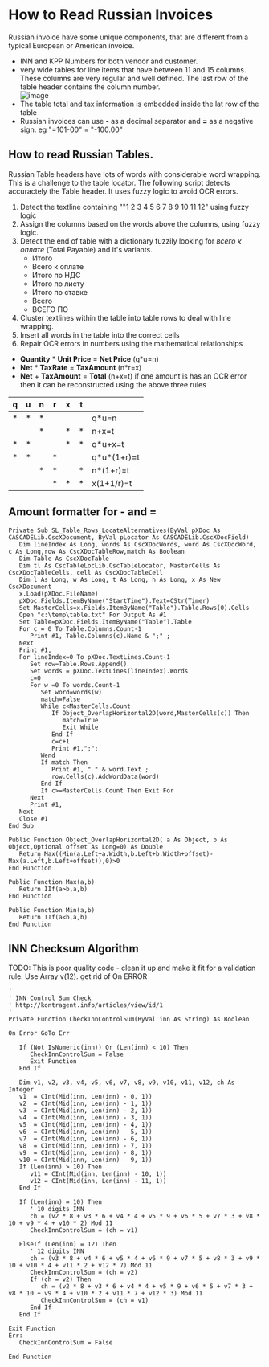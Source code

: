 # How to Read Russian Invoices
Russian invoice have some unique components, that are different from a typical European or American invoice.
* INN and KPP Numbers for both vendor and customer.
* very wide tables  for line items that have between 11 and 15 columns. These columns are very regular and well defined. The last row of the table header contains the column number.  
![image](https://user-images.githubusercontent.com/47416964/80201852-0f7d4000-8625-11ea-96f6-e1343728dead.png)  
* The table total and tax information is embedded inside the lat row of the table
* Russian invoices can use **-** as a decimal separator and **=** as a negative sign. eg "=101-00" = "-100.00"

## How to read Russian Tables.
Russian Table headers have lots of words with considerable word wrapping. This is a challenge to the table locator.
The following script detects accuractely the Table header. It uses fuzzy logic to avoid OCR errors.
1. Detect the textline containing ""1 2 3 4 5 6 7 8 9 10 11 12" using fuzzy logic
1. Assign the columns based on the words above the columns, using fuzzy logic.
1. Detect the end of table with a dictionary fuzzily looking for *всего к оплате* (Total Payable) and it's variants.
    * Итого
    * Всего к оплате
    * Итого по НДС
    * Итого по листу
    * Итого по ставке 
    * Всего
    * ВСЕГО ПО 
2. Cluster textlines within the table into table rows to deal with line wrapping.
1. Insert all words in the table into the correct cells
1. Repair OCR errors in numbers using the mathematical relationships
  * **Quantity** * **Unit Price** = **Net Price** (q*u=n)
  * **Net** * **TaxRate** = **TaxAmount** (n*r=x)
  * **Net** + **TaxAmount** = **Total** (n+x=t)
  if one amount is has an OCR error then it can be reconstructed using the above three rules  
  
| q | u | n | r | x | t |              |
| - | - | - | - | - | - | -----------  |
| * | * | * |   |   |   | q*u=n        |
|   |   | * |   | * | * | n+x=t        |
| * | * |   |   | * | * | q*u+x=t      |
| * | * |   | * |   |   | q\*u*(1+r)=t  |
|   |   | * | * |   | * | n*(1+r)=t    |
|   |   |   | * | * | * | x(1+1/r)=t   |

## Amount formatter for - and =



```vbscript
Private Sub SL_Table_Rows_LocateAlternatives(ByVal pXDoc As CASCADELib.CscXDocument, ByVal pLocator As CASCADELib.CscXDocField)
   Dim lineIndex As Long, words As CscXDocWords, word As CscXDocWord, c As Long,row As CscXDocTableRow,match As Boolean
   Dim Table As CscXDocTable
   Dim tl As CscTableLocLib.CscTableLocator, MasterCells As CscXDocTableCells, cell As CscXDocTableCell
   Dim l As Long, w As Long, t As Long, h As Long, x As New CscXDocument
   x.Load(pXDoc.FileName)
   pXDoc.Fields.ItemByName("StartTime").Text=CStr(Timer)
   Set MasterCells=x.Fields.ItemByName("Table").Table.Rows(0).Cells
   Open "c:\temp\table.txt" For Output As #1
   Set Table=pXDoc.Fields.ItemByName("Table").Table
   For c = 0 To Table.Columns.Count-1
      Print #1, Table.Columns(c).Name & ";" ;
   Next
   Print #1,
   For lineIndex=0 To pXDoc.TextLines.Count-1
      Set row=Table.Rows.Append()
      Set words = pXDoc.TextLines(lineIndex).Words
      c=0
      For w =0 To words.Count-1
         Set word=words(w)
         match=False
         While c<MasterCells.Count
            If Object_OverlapHorizontal2D(word,MasterCells(c)) Then
               match=True
               Exit While
            End If
            c=c+1
            Print #1,";";
         Wend
         If match Then
            Print #1, " " & word.Text ;
            row.Cells(c).AddWordData(word)
         End If
         If c>=MasterCells.Count Then Exit For
      Next
      Print #1,
   Next
   Close #1
End Sub

Public Function Object_OverlapHorizontal2D( a As Object, b As Object,Optional offset As Long=0) As Double
   Return Max((Min(a.Left+a.Width,b.Left+b.Width+offset)-Max(a.Left,b.Left+offset)),0)>0
End Function

Public Function Max(a,b)
   Return IIf(a>b,a,b)
End Function

Public Function Min(a,b)
   Return IIf(a<b,a,b)
End Function
```

## INN Checksum Algorithm
TODO: This is poor quality code - clean it up and make it fit for a validation rule. Use Array v(12). get rid of On ERROR
```vbscript
'
' INN Control Sum Check
' http://kontragent.info/articles/view/id/1
'
Private Function CheckInnControlSum(ByVal inn As String) As Boolean

On Error GoTo Err

   If (Not IsNumeric(inn)) Or (Len(inn) < 10) Then
      CheckInnControlSum = False
      Exit Function
   End If

   Dim v1, v2, v3, v4, v5, v6, v7, v8, v9, v10, v11, v12, ch As Integer
   v1  = CInt(Mid(inn, Len(inn) - 0, 1))
   v2  = CInt(Mid(inn, Len(inn) - 1, 1))
   v3  = CInt(Mid(inn, Len(inn) - 2, 1))
   v4  = CInt(Mid(inn, Len(inn) - 3, 1))
   v5  = CInt(Mid(inn, Len(inn) - 4, 1))
   v6  = CInt(Mid(inn, Len(inn) - 5, 1))
   v7  = CInt(Mid(inn, Len(inn) - 6, 1))
   v8  = CInt(Mid(inn, Len(inn) - 7, 1))
   v9  = CInt(Mid(inn, Len(inn) - 8, 1))
   v10 = CInt(Mid(inn, Len(inn) - 9, 1))
   If (Len(inn) > 10) Then
      v11 = CInt(Mid(inn, Len(inn) - 10, 1))
      v12 = CInt(Mid(inn, Len(inn) - 11, 1))
   End If

   If (Len(inn) = 10) Then
      ' 10 digits INN
      ch = (v2 * 8 + v3 * 6 + v4 * 4 + v5 * 9 + v6 * 5 + v7 * 3 + v8 * 10 + v9 * 4 + v10 * 2) Mod 11
      CheckInnControlSum = (ch = v1)

   ElseIf (Len(inn) = 12) Then
      ' 12 digits INN
      ch = (v3 * 8 + v4 * 6 + v5 * 4 + v6 * 9 + v7 * 5 + v8 * 3 + v9 * 10 + v10 * 4 + v11 * 2 + v12 * 7) Mod 11
      CheckInnControlSum = (ch = v2)
      If (ch = v2) Then
         ch = (v2 * 8 + v3 * 6 + v4 * 4 + v5 * 9 + v6 * 5 + v7 * 3 + v8 * 10 + v9 * 4 + v10 * 2 + v11 * 7 + v12 * 3) Mod 11
         CheckInnControlSum = (ch = v1)
      End If
   End If

Exit Function
Err:
   CheckInnControlSum = False

End Function
```
